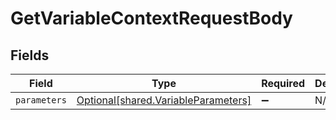 # GetVariableContextRequestBody


## Fields

| Field                                                                            | Type                                                                             | Required                                                                         | Description                                                                      |
| -------------------------------------------------------------------------------- | -------------------------------------------------------------------------------- | -------------------------------------------------------------------------------- | -------------------------------------------------------------------------------- |
| `parameters`                                                                     | [Optional[shared.VariableParameters]](../../models/shared/variableparameters.md) | :heavy_minus_sign:                                                               | N/A                                                                              |